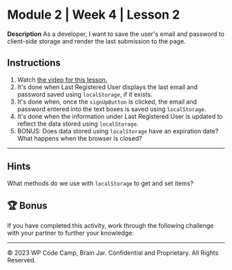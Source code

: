 # Module 2 | Week 4 | Lesson 2
**Description**
As a developer, I want to save the user's email and password to client-side storage and render the last submission to the page.

## Instructions
1. Watch [the video for this lesson.]()
2. It's done when Last Registered User displays the last email and password saved using `localStorage`, if it exists.
3. It's done when, once the `signUpButton` is clicked, the email and password entered into the text boxes is saved using `localStorage`.
4. It's done when the information under Last Registered User is updated to reflect the data stored using `localStorage`.
5. BONUS: Does data stored using `localStorage` have an expiration date? What happens when the browser is closed?

---

## Hints
What methods do we use with `localStorage` to get and set items?

## 🏆 Bonus

If you have completed this activity, work through the following challenge with your partner to further your knowledge:

---

© 2023 WP Code Camp, Brain Jar. Confidential and Proprietary. All Rights Reserved.
